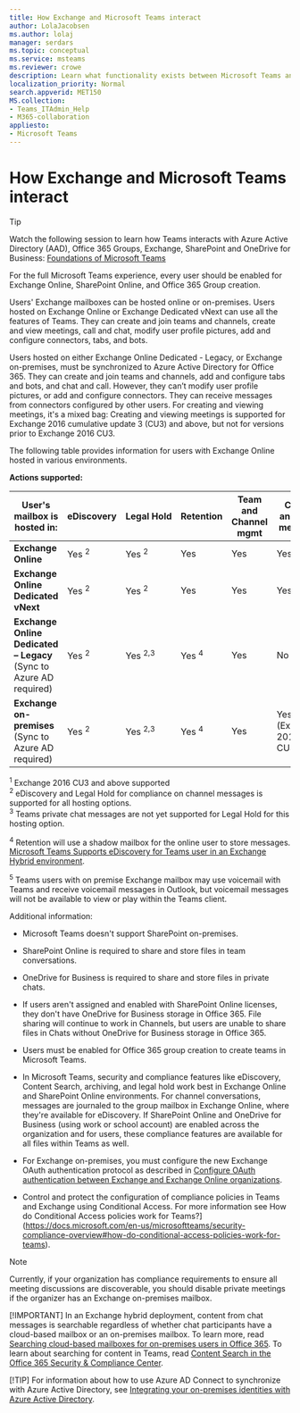 ```yaml
---
title: How Exchange and Microsoft Teams interact
author: LolaJacobsen
ms.author: lolaj
manager: serdars
ms.topic: conceptual
ms.service: msteams
ms.reviewer: crowe
description: Learn what functionality exists between Microsoft Teams and the various Exchange setups such as creating and joining teams, creating channels, and more.
localization_priority: Normal
search.appverid: MET150
MS.collection: 
- Teams_ITAdmin_Help
- M365-collaboration
appliesto: 
- Microsoft Teams
---
```


How Exchange and Microsoft Teams interact 
=========================================

> [!Tip]
> Watch the following session to learn how Teams interacts with Azure Active Directory (AAD), Office 365 Groups, Exchange, SharePoint and OneDrive for Business: [Foundations of Microsoft Teams](https://aka.ms/teams-foundations)

For the full Microsoft Teams experience, every user should be enabled for Exchange Online, SharePoint Online, and Office 365 Group creation.

Users' Exchange mailboxes can be hosted online or on-premises. Users hosted on Exchange Online or Exchange Dedicated vNext can use all the features of Teams. They can create and join teams and channels, create and view meetings, call and chat, modify user profile pictures, add and configure connectors, tabs, and bots.

Users hosted on either Exchange Online Dedicated - Legacy, or Exchange on-premises, must be synchronized to Azure Active Directory for Office 365. They can create and join teams and channels, add and configure tabs and bots, and chat and call. However, they can’t modify user profile pictures, or add and configure connectors. They can receive messages from connectors configured by other users. For creating and viewing meetings, it's a mixed bag: Creating and viewing meetings is supported for Exchange 2016 cumulative update 3 (CU3) and above, but not for versions prior to Exchange 2016 CU3.

The following table provides information for users with Exchange Online hosted in various environments.

**Actions supported:** 

| User's mailbox is hosted in: | eDiscovery| Legal&nbsp;Hold | Retention| Team and Channel mgmt |Create and view meetings| Modify user profile picture | Call History | Manage Contacts | Access Outlook contacts | Voicemail |Add and configure connectors|Add and configure tabs|Add and configure bots| 
|---|---|---|---|---|---|---|---|---|---|---|---|---|---|
|**Exchange Online**|Yes <sup>2</sup>|Yes <sup>2</sup>|Yes|Yes|Yes|Yes|Yes|Yes|Yes|Yes|Yes|Yes|Yes|
|**Exchange Online Dedicated vNext**|Yes <sup>2</sup>|Yes <sup>2</sup>|Yes|Yes|Yes|Yes|Yes|Yes|Yes|Yes|Yes|Yes|Yes|
|**Exchange Online Dedicated – Legacy** (Sync to Azure AD required)|Yes <sup>2</sup>|Yes <sup>2,3</sup>|Yes <sup>4|Yes|No|No|Yes|Yes|No|Yes <sup>5|Yes|Yes|Yes|
|**Exchange on-premises** (Sync to Azure AD required)|Yes <sup>2</sup>| Yes <sup>2,3</sup> |Yes <sup>4|Yes|Yes (Exchange 2016 CU3+)|Yes (Exchange 2016 CU3+)|Yes|Yes|No|Yes <sup>5|Yes|Yes|Yes|

<sup>1</sup> Exchange 2016 CU3 and above supported  
<sup>2</sup> eDiscovery and Legal Hold for compliance on channel messages is supported for all hosting options.  
<sup>3</sup> Teams private chat messages are not yet supported for Legal Hold for this hosting option.

<sup>4</sup> Retention will use a shadow mailbox for the online user to store messages. [Microsoft Teams Supports eDiscovery for Teams user in an Exchange Hybrid environment](https://techcommunity.microsoft.com/t5/Microsoft-Teams-Blog/Microsoft-Teams-supports-eDiscovery-for-Teams-users-in-a/ba-p/200009).

<sup>5</sup> Teams users with on premise Exchange mailbox may use voicemail with Teams and receive voicemail messages in Outlook, but voicemail messages will not be available to view or play within the Teams client.

Additional information:

-   Microsoft Teams doesn't support SharePoint on-premises.

-   SharePoint Online is required to share and store files in team conversations.

-   OneDrive for Business is required to share and store files in private chats.

-   If users aren't assigned and enabled with SharePoint Online licenses, they don't have OneDrive for Business storage in Office 365. File sharing will continue to work in Channels, but users are unable to share files in Chats without OneDrive for Business storage in Office 365.

-   Users must be enabled for Office 365 group creation to create teams in Microsoft Teams.

-   In Microsoft Teams, security and compliance features like eDiscovery, Content Search, archiving, and legal hold work best in Exchange Online and SharePoint Online environments. For channel conversations, messages are journaled to the group mailbox in Exchange Online, where they're available for eDiscovery. If SharePoint Online and OneDrive for Business (using work or school account) are enabled across the organization and for users, these compliance features are available for all files within Teams as well.

-   For Exchange on-premises, you must configure the new Exchange OAuth authentication protocol as described in [Configure OAuth authentication between Exchange and Exchange Online organizations](https://technet.microsoft.com/en-us/library/dn594521(v=exchg.150).aspx). 

-  Control and protect the configuration of compliance policies in Teams and Exchange using Conditional Access. For more information see How do Conditional Access policies work for Teams?] (https://docs.microsoft.com/en-us/microsoftteams/security-compliance-overview#how-do-conditional-access-policies-work-for-teams).

> [!NOTE]
> Currently, if your organization has compliance requirements to ensure all meeting discussions are discoverable, you should disable private meetings if the organizer has an Exchange on-premises mailbox.
> 
> [!IMPORTANT]
> In an Exchange hybrid deployment, content from chat messages is searchable regardless of whether chat participants have a cloud-based mailbox or an on-premises mailbox. To learn more, read [Searching cloud-based mailboxes for on-premises users in Office 365](https://docs.microsoft.com/en-us/office365/securitycompliance/search-cloud-based-mailboxes-for-on-premises-users). To learn about searching for content in Teams, read [Content Search in the Office 365 Security & Compliance Center](https://docs.microsoft.com/en-us/Office365/SecurityCompliance/content-search#searching-microsoft-teams-and-office-365-groups).
> 
> [!TIP]
> For information about how to use Azure AD Connect to synchronize with Azure Active Directory, see [Integrating your on-premises identities with Azure Active Directory](https://go.microsoft.com/fwlink/?linkid=854600).
